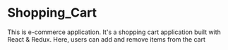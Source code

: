 # Shopping_Cart
This is e-commerce application. It's a shopping cart application built with React &amp; Redux. Here, users can add and remove items from the cart
